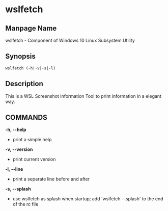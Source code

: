 # wslfetch

## Manpage Name

wslfetch - Component of Windows 10 Linux Subsystem Utility

## Synopsis

`wslfetch (-h|-v|-s|-l)`

## Description

This is a WSL Screenshot Information Tool to print information in a elegant way.

## COMMANDS

**-h, --help**
- print a simple help

**-v, --version**
- print current version

**-l, --line**
- print a separate line before and after

**-s, --splash**
- use wslfetch as splash when startup; add 'wslfetch --splash' to the end of the rc file 
